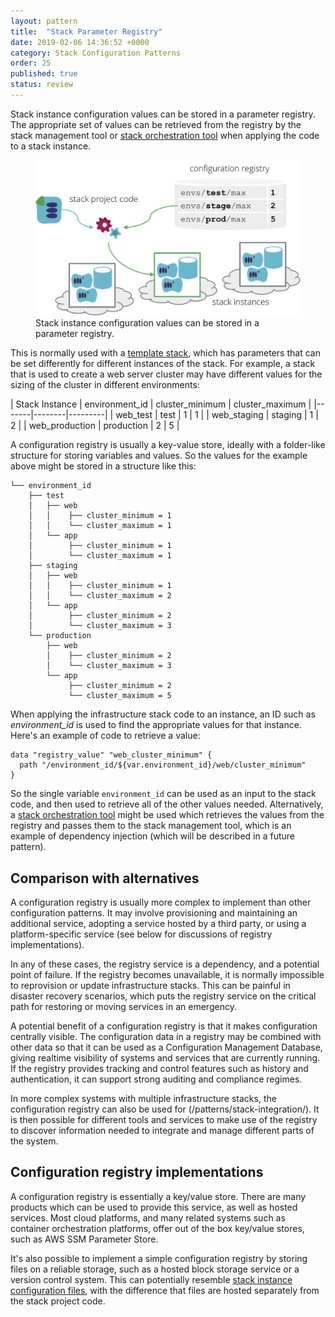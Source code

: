 ```yaml
---
layout: pattern
title:  "Stack Parameter Registry"
date: 2019-02-06 14:36:52 +0000
category: Stack Configuration Patterns
order: 25
published: true
status: review
---
```


Stack instance configuration values can be stored in a parameter registry. The appropriate set of values can be retrieved from the registry by the stack management tool or [stack orchestration tool](/patterns/stack-orchestration-tools/) when applying the code to a stack instance.

<figure>
  <img src="images/configuration-registry.png" alt="Stack instance configuration values can be stored in a parameter registry"/>
  <figcaption>Stack instance configuration values can be stored in a parameter registry.</figcaption>
</figure>

This is normally used with a [template stack](/patterns/core-stack/template-stack.html), which has parameters that can be set differently for different instances of the stack. For example, a stack that is used to create a web server cluster may have different values for the sizing of the cluster in different environments:


| Stack Instance | environment_id | cluster_minimum | cluster_maximum |
|-------|--------|---------|
| web_test | test | 1 | 1 |
| web_staging | staging | 1 | 2 |
| web_production | production | 2 | 5 |


A configuration registry is usually a key-value store, ideally with a folder-like structure for storing variables and values. So the values for the example above might be stored in a structure like this:


~~~ console
└── environment_id
    ├── test
    │   ├── web
    │   │    ├── cluster_minimum = 1
    │   │    └── cluster_maximum = 1
    │   └── app
    │        ├── cluster_minimum = 1
    │        └── cluster_maximum = 1
    ├── staging
    │   ├── web
    │   │    ├── cluster_minimum = 1
    │   │    └── cluster_maximum = 2
    │   └── app
    │        ├── cluster_minimum = 2
    │        └── cluster_maximum = 3
    └── production
        ├── web
        │    ├── cluster_minimum = 2
        │    └── cluster_maximum = 3
        └── app
             ├── cluster_minimum = 2
             └── cluster_maximum = 5
~~~


When applying the infrastructure stack code to an instance, an ID such as *environment_id* is used to find the appropriate values for that instance. Here's an example of code to retrieve a value:


~~~ hcl
data "registry_value" "web_cluster_minimum" {
  path "/environment_id/${var.environment_id}/web/cluster_minimum"
}
~~~


So the single variable `environment_id` can be used as an input to the stack code, and then used to retrieve all of the other values needed. Alternatively, a [stack orchestration tool](/patterns/stack-orchestration-tools/) might be used which retrieves the values from the registry and passes them to the stack management tool, which is an example of dependency injection (which will be described in a future pattern).


## Comparison with alternatives

A configuration registry is usually more complex to implement than other configuration patterns. It may involve provisioning and maintaining an additional service, adopting a service hosted by a third party, or using a platform-specific service (see below for discussions of registry implementations).

In any of these cases, the registry service is a dependency, and a potential point of failure. If the registry becomes unavailable, it is normally impossible to reprovision or update infrastructure stacks. This can be painful in disaster recovery scenarios, which puts the registry service on the critical path for restoring or moving services in an emergency.

A potential benefit of a configuration registry is that it makes configuration centrally visible. The configuration data in a registry may be combined with other data so that it can be used as a Configuration Management Database, giving realtime visibility of systems and services that are currently running. If the registry provides tracking and control features such as history and authentication, it can support strong auditing and compliance regimes.

In more complex systems with multiple infrastructure stacks, the configuration registry can also be used for (/patterns/stack-integration/). It is then possible for different tools and services to make use of the registry to discover information needed to integrate and manage different parts of the system.


## Configuration registry implementations

A configuration registry is essentially a key/value store. There are many products which can be used to provide this service, as well as hosted services. Most cloud platforms, and many related systems such as container orchestration platforms, offer out of the box key/value stores, such as AWS SSM Parameter Store.

It's also possible to implement a simple configuration registry by storing files on a reliable storage, such as a hosted block storage service or a version control system. This can potentially resemble [stack instance configuration files](stack-parameter-files.html), with the difference that files are hosted separately from the stack project code.




